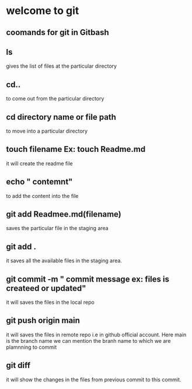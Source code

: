 # welcome to git

## coomands for git in Gitbash
## ls
gives the list of files at the particular directory
## cd..
to come out from the particular directory
## cd directory name or file path
to move into a particular directory
## touch filename Ex: touch Readme.md
it will create the readme file
## echo " contemnt"
to add the content into the file
## git add Readmee.md(filename)
saves the particular file in the staging area
## git add .
it saves all the available files in the staging area.

## git commit -m " commit message ex: files is createed or updated"

it will saves the files in the local repo

## git push origin main 

it will saves the files in remote repo i.e in github official account. 
Here main is the branch name we can mention the branh name to which we are plamnning to commit

## git diff

it will show the changes in the files from previous commit to this commit.
